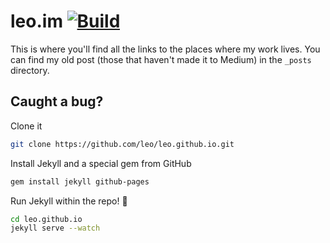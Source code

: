 # leo.im [![Build](https://travis-ci.org/leo/leo.github.io.svg?branch=master)](https://travis-ci.org/leo/leo.github.io)

This is where you'll find all the links to the places where my work lives. You can find my old post (those that haven't made it to Medium) in the `_posts` directory.

## Caught a bug?

Clone it

```sh
git clone https://github.com/leo/leo.github.io.git
```

Install Jekyll and a special gem from GitHub

```sh
gem install jekyll github-pages
```

Run Jekyll within the repo! :dizzy:

```sh
cd leo.github.io
jekyll serve --watch
```
